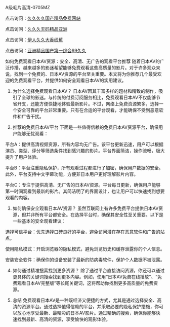 
A级毛片高清-0705MZ

点击访问：<a href="https://heiliaoe8ajia.pages.dev">久久久久国产精品免费网站</a>

点击访问：<a href="https://heiliaoxqkkct.pages.dev">久久久无码精品亚洲</a>

点击访问：<a href="https://heiliaoxwd5i8.pages.dev">伊人久久大香线蕉</a>

点击访问：<a href="https://heiliaowt0d7p.pages.dev">亚洲精品国产第一综合99久久</a>




如何免费观看日本AV资源：安全、高清、无广告的观看平台推荐
随着日本AV的广泛传播，越来越多的影迷希望能够免费观看这些高质量的影片。对于许多观众来说，找到一个免费的、日本AV资源的平台至关重要。本文将为你推荐几个最受欢迎的免费观看平台，并提供如何安全观看日本AV的实用建议。

1. 为什么选择免费观看日本AV？
日本AV因其丰富多样的题材和精致的制作，吸引了全球的影迷。与传统的付费订阅服务相比，免费观看日本AV不仅能够节省开支，还能方便快捷地体验最新影片。不过，网络上免费资源繁多，选择一个安全可靠的平台非常重要。只有在合适的平台观看，才能确保不受到恶意软件和广告干扰。

2. 推荐的免费日本AV平台
下面是一些值得信赖的免费日本AV资源平台，确保用户能够无忧观看：

平台A：提供高清视频资源，所有内容均无广告。该平台更新迅速，用户可以根据演员、类型、评分等筛选条件找到感兴趣的影片。平台界面简洁，操作流畅，极大提升了用户体验。

平台B：平台注重隐私保护，所有观看过程都进行了加密，确保用户数据的安全。此外，平台支持中文字幕功能，方便非日本用户更好理解影片内容。

平台C：专注于提供高清、无广告的日本AV资源。平台每日更新，确保用户能够第一时间观看到最新的影片。其简洁明了的界面设计，也让用户可以快速找到想要观看的内容。

3. 如何确保安全观看日本AV资源？
虽然互联网上有许多免费平台提供日本AV资源，但并非所有平台都安全。在选择平台时，确保其安全性至关重要。以下是一些基本的安全观看建议：

选择可信平台：优先选择口碑良好的平台，避免访问潜在存在恶意软件和广告的站点。

使用隐私模式：开启浏览器的隐私模式，避免浏览历史和缓存泄露你的个人信息。

安装安全软件：确保你的设备安装了最新的防病毒软件，保护个人数据不被泄露。

4. 如何通过精准搜索找到更多资源？
除了通过平台直接访问资源，你还可以通过更具体的关键词搜索找到更多内容。例如，使用“日本AV免费在线播放”、“免费观看日本AV完整版”等长尾关键词，这将帮助你找到更多高质量的免费资源。

5. 总结
免费观看日本AV是一种既经济又便捷的方式，尤其是通过选择安全、高清的资源平台。通过选择值得信赖的平台，并采取必要的隐私保护措施，你可以放心地享受最新、最精彩的日本AV影片。通过精确的搜索，确保你能够快速找到最新、高清的资源，享受愉快的观影体验。








<span style="display:none;">[Canonical link](  ）</span>

